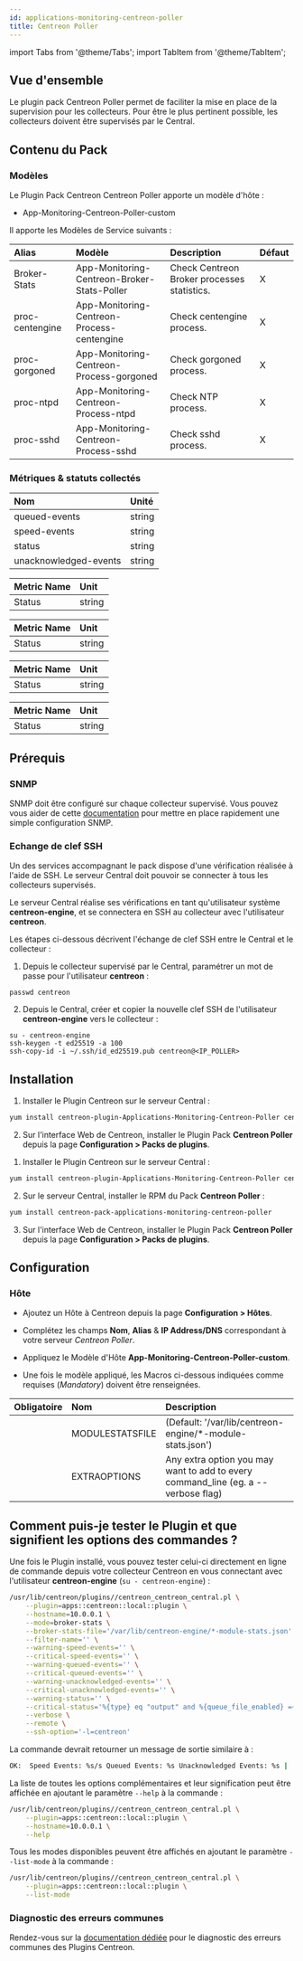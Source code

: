 ```yaml
---
id: applications-monitoring-centreon-poller
title: Centreon Poller
---
```

import Tabs from '@theme/Tabs';
import TabItem from '@theme/TabItem';


## Vue d'ensemble

Le plugin pack Centreon Poller permet de faciliter la mise en place de la supervision pour les collecteurs. Pour être le plus pertinent possible, les collecteurs doivent être supervisés par le Central.

## Contenu du Pack

### Modèles

Le Plugin Pack Centreon Centreon Poller apporte un modèle d'hôte :

* App-Monitoring-Centreon-Poller-custom

Il apporte les Modèles de Service suivants :

| Alias           | Modèle                                      | Description                                 | Défaut |
| :-------------- | :------------------------------------------ | :------------------------------------------ | :----- |
| Broker-Stats    | App-Monitoring-Centreon-Broker-Stats-Poller | Check Centreon Broker processes statistics. | X      |
| proc-centengine | App-Monitoring-Centreon-Process-centengine  | Check centengine process.                   | X      |
| proc-gorgoned   | App-Monitoring-Centreon-Process-gorgoned    | Check gorgoned process.                     | X      |
| proc-ntpd       | App-Monitoring-Centreon-Process-ntpd        | Check NTP process.                          | X      |
| proc-sshd       | App-Monitoring-Centreon-Process-sshd        | Check sshd process.                         | X      |

### Métriques & statuts collectés

<Tabs groupId="sync">
<TabItem value="Broker-Stats" label="Broker-Stats">

| Nom                   | Unité  |
| :-------------------- | :----- |
| queued-events         | string |
| speed-events          | string |
| status                | string |
| unacknowledged-events | string |

</TabItem>
<TabItem value="proc-centegine" label="proc-centegine">

| Metric Name | Unit   |
| :---------- | :----- |
| Status      | string |

</TabItem>
<TabItem value="proc-gorgoned" label="proc-gorgoned">

| Metric Name | Unit   |
| :---------- | :----- |
| Status      | string |

</TabItem>
<TabItem value="proc-ntpd" label="proc-ntpd">

| Metric Name | Unit   |
| :---------- | :----- |
| Status      | string |

</TabItem>
<TabItem value="proc-sshd" label="proc-sshd">

| Metric Name | Unit   |
| :---------- | :----- |
| Status      | string |

</TabItem>
</Tabs>

## Prérequis

### SNMP

SNMP doit être configuré sur chaque collecteur supervisé. Vous pouvez vous aider de cette [documentation](operatingsystems-linux-snmp#prerequis) pour mettre en place rapidement une simple configuration SNMP. 

### Echange de clef SSH

Un des services accompagnant le pack dispose d'une vérification réalisée à l'aide de SSH. Le serveur Central doit pouvoir se connecter à tous les collecteurs supervisés. 

Le serveur Central réalise ses vérifications en tant qu'utilisateur système **centreon-engine**, et se connectera en SSH au collecteur avec l'utilisateur **centreon**.

Les étapes ci-dessous décrivent l'échange de clef SSH entre le Central et le collecteur : 

1. Depuis le collecteur supervisé par le Central, paramétrer un mot de passe pour l'utilisateur **centreon** :

```
passwd centreon
```

2. Depuis le Central, créer et copier la nouvelle clef SSH de l'utilisateur **centreon-engine** vers le collecteur : 

```
su - centreon-engine
ssh-keygen -t ed25519 -a 100
ssh-copy-id -i ~/.ssh/id_ed25519.pub centreon@<IP_POLLER>
```

## 

## Installation

<Tabs groupId="sync">
<TabItem value="Online License" label="Online License">

1. Installer le Plugin Centreon sur le serveur Central :

```bash
yum install centreon-plugin-Applications-Monitoring-Centreon-Poller centreon-plugin-Operatingsystems-Linux-Snmp
```

2. Sur l'interface Web de Centreon, installer le Plugin Pack **Centreon Poller** depuis la page **Configuration > Packs de plugins**.

</TabItem>
<TabItem value="Offline License" label="Offline License">

1. Installer le Plugin Centreon sur le serveur Central :

```bash
yum install centreon-plugin-Applications-Monitoring-Centreon-Poller centreon-plugin-Operatingsystems-Linux-Snmp
```

2. Sur le serveur Central, installer le RPM du Pack **Centreon Poller** :

 ```bash
yum install centreon-pack-applications-monitoring-centreon-poller
 ```

3. Sur l'interface Web de Centreon, installer le Plugin Pack **Centreon Poller** depuis la page **Configuration > Packs de plugins**.

</TabItem>
</Tabs>

## Configuration

### Hôte

* Ajoutez un Hôte à Centreon depuis la page **Configuration > Hôtes**.
* Complétez les champs **Nom**, **Alias** & **IP Address/DNS** correspondant à votre serveur *Centreon Poller*.
* Appliquez le Modèle d'Hôte **App-Monitoring-Centreon-Poller-custom**.

* Une fois le modèle appliqué, les Macros ci-dessous indiquées comme requises (*Mandatory*) doivent être renseignées.

| Obligatoire | Nom             | Description                                                  |
| :---------- | :-------------- | :----------------------------------------------------------- |
|             | MODULESTATSFILE | (Default: '/var/lib/centreon-engine/*-module-stats.json')    |
|             | EXTRAOPTIONS    | Any extra option you may want to add to every command\_line (eg. a --verbose flag) |

## Comment puis-je tester le Plugin et que signifient les options des commandes ? 

Une fois le Plugin installé, vous pouvez tester celui-ci directement en ligne de commande depuis votre collecteur Centreon en vous connectant avec l'utilisateur **centreon-engine** (`su - centreon-engine`) :

```bash
/usr/lib/centreon/plugins//centreon_centreon_central.pl \
    --plugin=apps::centreon::local::plugin \
    --hostname=10.0.0.1 \
    --mode=broker-stats \
    --broker-stats-file='/var/lib/centreon-engine/*-module-stats.json' \
    --filter-name='' \
    --warning-speed-events='' \
    --critical-speed-events='' \
    --warning-queued-events='' \
    --critical-queued-events='' \
    --warning-unacknowledged-events='' \
    --critical-unacknowledged-events='' \
    --warning-status='' \
    --critical-status='%{type} eq "output" and %{queue_file_enabled} =~ /true/i' \
    --verbose \
    --remote \
    --ssh-option='-l=centreon'
```

La commande devrait retourner un message de sortie similaire à :

```bash
OK:  Speed Events: %s/s Queued Events: %s Unacknowledged Events: %s | 
```

La liste de toutes les options complémentaires et leur signification peut être affichée en ajoutant le paramètre `--help` à la commande :

```bash
/usr/lib/centreon/plugins//centreon_centreon_central.pl \
    --plugin=apps::centreon::local::plugin \
    --hostname=10.0.0.1 \
    --help
```

Tous les modes disponibles peuvent être affichés en ajoutant le paramètre `--list-mode` à la commande :

```bash
/usr/lib/centreon/plugins//centreon_centreon_central.pl \
    --plugin=apps::centreon::local::plugin \
    --list-mode
```

### Diagnostic des erreurs communes

Rendez-vous sur la [documentation dédiée](../tutorials/troubleshooting-plugins.md) pour le diagnostic des erreurs communes des Plugins Centreon.